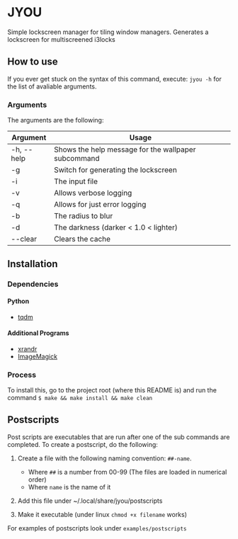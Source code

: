# JYOU
Simple lockscreen manager for tiling window managers.
Generates a lockscreen for multiscreened i3locks

## How to use
If you ever get stuck on the syntax of this command, execute: `jyou -h` for the list of avaliable arguments.

### Arguments
The arguments are the following:

| Argument  | Usage |
|-----------|-----------------------------------------------------|
| -h, --help| Shows the help message for the wallpaper subcommand |
| -g        | Switch for generating the lockscreen |
| -i        | The input file |
| -v        | Allows verbose logging |
| -q        | Allows for just error logging |
| -b        | The radius to blur |
| -d        | The darkness (darker < 1.0 < lighter) |
| --clear   | Clears the cache |

## Installation

### Dependencies

#### Python
 - [tqdm](https://pypi.org/project/tqdm/)

#### Additional Programs
 - [xrandr](https://www.archlinux.org/packages/extra/x86_64/xorg-xrandr/)
 - [ImageMagick](https://www.archlinux.org/packages/extra/x86_64/imagemagick/)

### Process
To install this, go to the project root (where this README is) and run the command `$ make && make install && make clean`

## Postscripts
Post scripts are executables that are run after one of the sub commands are completed.
To create a postscript, do the following:
1. Create a file with the following naming convention: `##-name`.

	 - Where `##` is a number from 00-99 (The files are loaded in numerical order)
 	 - Where `name` is the name of it

2. Add this file under ~/.local/share/jyou/postscripts
3. Make it executable (under linux `chmod +x filename` works)

For examples of postscripts look under `examples/postscripts`
